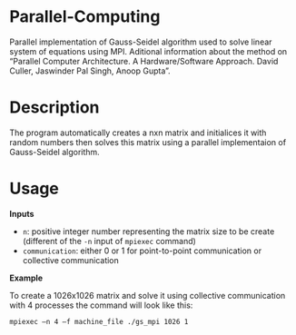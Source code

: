 # Parallel-Computing

Parallel implementation of Gauss-Seidel algorithm used to solve linear system of equations using MPI. Aditional information about the method on “Parallel Computer Architecture. A Hardware/Software Approach. David Culler, Jaswinder Pal Singh, Anoop Gupta”.

# Description

The program automatically creates a nxn matrix and initialices it with random numbers then solves this matrix using a parallel implementaion of Gauss-Seidel algorithm.

# Usage

**Inputs** 

- ```n```: positive integer number representing the matrix size to be create (different of the ```-n``` input of ```mpiexec``` command)
- ```communication```: either 0 or 1 for point-to-point communication or collective communication

**Example**

To create a 1026x1026 matrix and solve it using collective communication with 4 processes the command will look like this:

```mpiexec –n 4 –f machine_file ./gs_mpi 1026 1```




